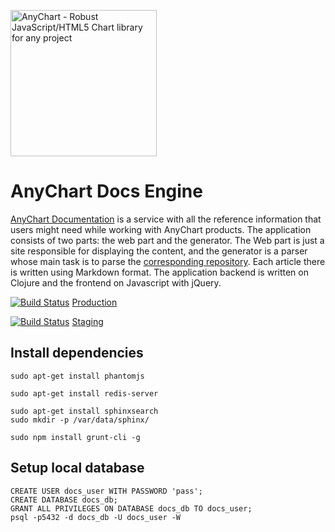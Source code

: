 [<img src="https://cdn.anychart.com/images/logo-transparent-segoe.png?2" width="234px" alt="AnyChart - Robust JavaScript/HTML5 Chart library for any project">](https://anychart.com)

# AnyChart Docs Engine

[AnyChart Documentation](https://docs.anychart.com/) is a service with all the reference information that users might
 need while working with AnyChart products. The application consists of two parts: the web part and the generator.
The Web part is just a site responsible for displaying the content, and the generator is a parser whose main task is
to parse the [corresponding repository](https://github.com/AnyChart/docs.anychart.com). Each article there is written
using Markdown format. The application backend is written on Clojure and the frontend on Javascript with jQuery.



[![Build Status](https://travis-ci.com/AnyChart/docs-engine.svg?token=ERMLfyrvWdA8g6gi11Vp&branch=master)](https://travis-ci.com/AnyChart/docs-engine)
[Production](http://docs.anychart.com)

[![Build Status](https://travis-ci.com/AnyChart/docs-engine.svg?token=ERMLfyrvWdA8g6gi11Vp&branch=staging)](https://travis-ci.com/AnyChart/docs-engine)
[Staging](http://docs.anychart.stg)


## Install dependencies

```
sudo apt-get install phantomjs

sudo apt-get install redis-server

sudo apt-get install sphinxsearch
sudo mkdir -p /var/data/sphinx/

sudo npm install grunt-cli -g
```


## Setup local database
```
CREATE USER docs_user WITH PASSWORD 'pass';
CREATE DATABASE docs_db;
GRANT ALL PRIVILEGES ON DATABASE docs_db TO docs_user;
psql -p5432 -d docs_db -U docs_user -W
```